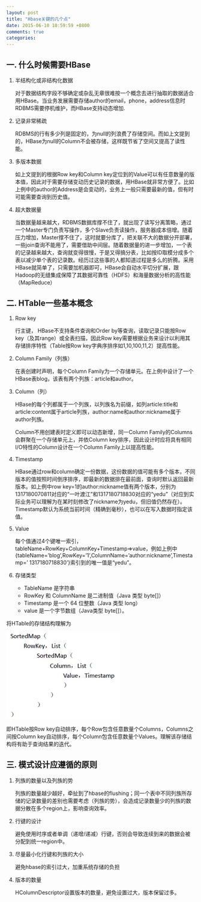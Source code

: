 ```yaml
---
layout: post
title: "Hbase关键的几个点"
date: 2015-06-10 10:59:59 +0800
comments: true
categories: 
---
```


## 一. 什么时候需要HBase

1. 半结构化或非结构化数据
	
	对于数据结构字段不够确定或杂乱无章很难按一个概念去进行抽取的数据适合用HBase。当业务发展需要存储author的email，phone，address信息时RDBMS需要停机维护，而HBase支持动态增加. 
2. 记录非常稀疏 
	
	RDBMS的行有多少列是固定的，为null的列浪费了存储空间。而如上文提到的，HBase为null的Column不会被存储，这样既节省了空间又提高了读性能。
3. 多版本数据 
	
	如上文提到的根据Row key和Column key定位到的Value可以有任意数量的版本值，因此对于需要存储变动历史记录的数据，用HBase就非常方便了。比如上例中的author的Address是会变动的，业务上一般只需要最新的值，但有时可能需要查询到历史值。
4. 超大数据量 
	
	当数据量越来越大，RDBMS数据库撑不住了，就出现了读写分离策略，通过一个Master专门负责写操作，多个Slave负责读操作，服务器成本倍增。随着压力增加，Master撑不住了，这时就要分库了，把关联不大的数据分开部署，一些join查询不能用了，需要借助中间层。随着数据量的进一步增加，一个表的记录越来越大，查询就变得很慢，于是又得搞分表，比如按ID取模分成多个表以减少单个表的记录数。经历过这些事的人都知道过程是多么的折腾。采用HBase就简单了，只需要加机器即可，HBase会自动水平切分扩展，跟Hadoop的无缝集成保障了其数据可靠性（HDFS）和海量数据分析的高性能（MapReduce）

## 二. HTable一些基本概念 

1. Row key 
	
	行主键， HBase不支持条件查询和Order by等查询，读取记录只能按Row key（及其range）或全表扫描，因此Row key需要根据业务来设计以利用其存储排序特性（Table按Row key字典序排序如1,10,100,11,2）提高性能。
2. Column Family（列族） 
	
	在表创建时声明，每个Column Family为一个存储单元。在上例中设计了一个HBase表blog，该表有两个列族：article和author。
3. Column（列） 
	
	HBase的每个列都属于一个列族，以列族名为前缀，如列article:title和article:content属于article列族，author:name和author:nickname属于author列族。
	 
	Column不用创建表时定义即可以动态新增，同一Column Family的Columns会群聚在一个存储单元上，并依Column key排序，因此设计时应将具有相同I/O特性的Column设计在一个Column Family上以提高性能。
4. Timestamp 
	
	HBase通过row和column确定一份数据，这份数据的值可能有多个版本，不同版本的值按照时间倒序排序，即最新的数据排在最前面，查询时默认返回最新版本。如上例中row key=1的author:nickname值有两个版本，分别为1317180070811对应的“一叶渡江”和1317180718830对应的“yedu”（对应到实际业务可以理解为在某时刻修改了nickname为yedu，但旧值仍然存在）。Timestamp默认为系统当前时间（精确到毫秒），也可以在写入数据时指定该值。
5. Value 
	
	每个值通过4个键唯一索引，tableName+RowKey+ColumnKey+Timestamp=>value，例如上例中{tableName=’blog’,RowKey=’1’,ColumnName=’author:nickname’,Timestamp=’ 1317180718830’}索引到的唯一值是“yedu”。
6. 存储类型 
	- TableName 是字符串 
	- RowKey 和 ColumnName 是二进制值（Java 类型 byte[]） 
	- Timestamp 是一个 64 位整数（Java 类型 long） 
	- value 是一个字节数组（Java类型 byte[]）。 
 
将HTable的存储结构理解为 
 
![hbase-data](/images/blog_images/hbase_data.jpg)

即HTable按Row key自动排序，每个Row包含任意数量个Columns，Columns之间按Column key自动排序，每个Column包含任意数量个Values。理解该存储结构将有助于查询结果的迭代。

## 三. 模式设计应遵循的原则

1. 列族的数量以及列族的势
	
	列族的数量越少越好，牵扯到了hbase的flushing；同一个表中不同列族所存储的记录数量的差别也需要考虑（列族的势），会造成记录数量少的列族的数据分散在多个region上，影响查询效率。
2. 行键的设计
	
	避免使用时序或者单调（递增/递减）行键，否则会导致连续到来的数据会被分配到统一region中。
3. 尽量最小化行键和列族的大小
	
	避免hbase的索引过大，加重系统存储的负担
4. 版本的数量
	
	HColumnDescriptor设置版本的数量，避免设置过大，版本保留过多。